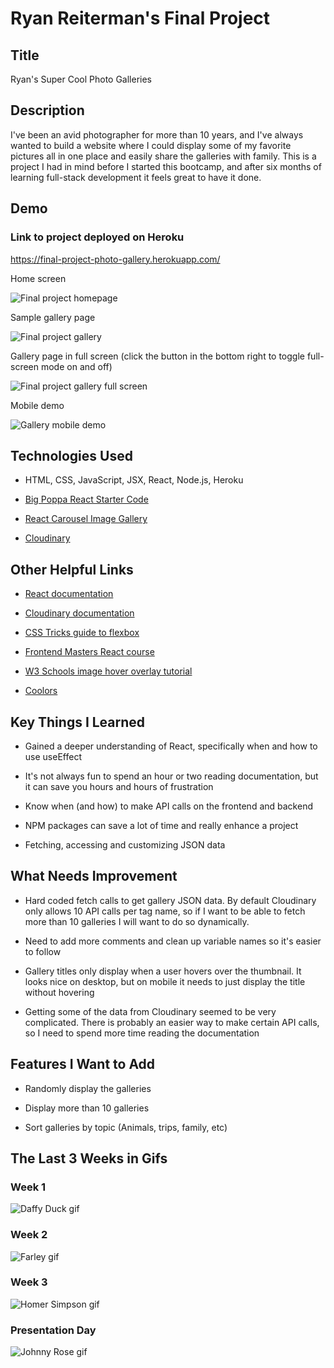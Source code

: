# Ryan Reiterman's Final Project

## Title
Ryan's Super Cool Photo Galleries

## Description 
I've been an avid photographer for more than 10 years, and I've always wanted to build a website where I could display some of my favorite pictures all in one place and easily share the galleries with family. This is a project I had in mind before I started this bootcamp, and after six months of learning full-stack development it feels great to have it done.

## Demo

### Link to project deployed on Heroku
https://final-project-photo-gallery.herokuapp.com/

<figcaption>Home screen</figcaption>

![Final project homepage](https://res.cloudinary.com/ryanphotos/image/upload/v1617936307/demos/final_project_screenshot_yixkvx.jpg)

<figcaption>Sample gallery page</figcaption>

![Final project gallery](https://res.cloudinary.com/ryanphotos/image/upload/v1617936307/demos/final_project_screenshot_gallery_hbljvu.jpg)

<figcaption>Gallery page in full screen (click the button in the bottom right to toggle full-screen mode on and off)</figcaption>

![Final project gallery full screen](https://res.cloudinary.com/ryanphotos/image/upload/v1617936307/demos/final_project_screenshot_gallery_full_screen_r0rxkg.jpg)

<figcaption>Mobile demo</figcaption>

![Gallery mobile demo](https://res.cloudinary.com/ryanphotos/image/upload/v1617935627/demos/final_project_iyo2vs.gif)

## Technologies Used

* HTML, CSS, JavaScript, JSX, React, Node.js, Heroku

* [Big Poppa React Starter Code](https://www.npmjs.com/package/big-poppa-code-react-starter)

* [React Carousel Image Gallery](https://www.npmjs.com/package/react-image-gallery)

* [Cloudinary](https://cloudinary.com/)

## Other Helpful Links

* [React documentation](https://reactjs.org/docs/getting-started.html)

* [Cloudinary documentation](https://cloudinary.com/documentation)

* [CSS Tricks guide to flexbox](https://css-tricks.com/snippets/css/a-guide-to-flexbox/)

* [Frontend Masters React course](https://frontendmasters.com/learn/react/)

* [W3 Schools image hover overlay tutorial](https://www.w3schools.com/howto/howto_css_image_overlay.asp)

* [Coolors](https://coolors.co/)

## Key Things I Learned 

* Gained a deeper understanding of React, specifically when and how to use useEffect

* It's not always fun to spend an hour or two reading documentation, but it can save you hours and hours of frustration

* Know when (and how) to make API calls on the frontend and backend

* NPM packages can save a lot of time and really enhance a project

* Fetching, accessing and customizing JSON data

## What Needs Improvement

* Hard coded fetch calls to get gallery JSON data. By default Cloudinary only allows 10 API calls per tag name, so if I want to be able to fetch more than 10 galleries I will want to do so dynamically.

* Need to add more comments and clean up variable names so it's easier to follow

* Gallery titles only display when a user hovers over the thumbnail. It looks nice on desktop, but on mobile it needs to just display the title without hovering

* Getting some of the data from Cloudinary seemed to be very complicated. There is probably an easier way to make certain API calls, so I need to spend more time reading the documentation

## Features I Want to Add

* Randomly display the galleries

* Display more than 10 galleries

* Sort galleries by topic (Animals, trips, family, etc)

## The Last 3 Weeks in Gifs

### Week 1

![Daffy Duck gif](https://media.giphy.com/media/rHzSn4U4BPemY/giphy.gif)

### Week 2

![Farley gif](https://media.giphy.com/media/YZlQaMesgPIAM/giphy-downsized.gif)

### Week 3

![Homer Simpson gif](https://media.giphy.com/media/l2Je9zHYveK012EVi/giphy-downsized.gif)

### Presentation Day

![Johnny Rose gif](https://media.giphy.com/media/xUA7aTTTOEYbozXg2I/giphy-downsized.gif)